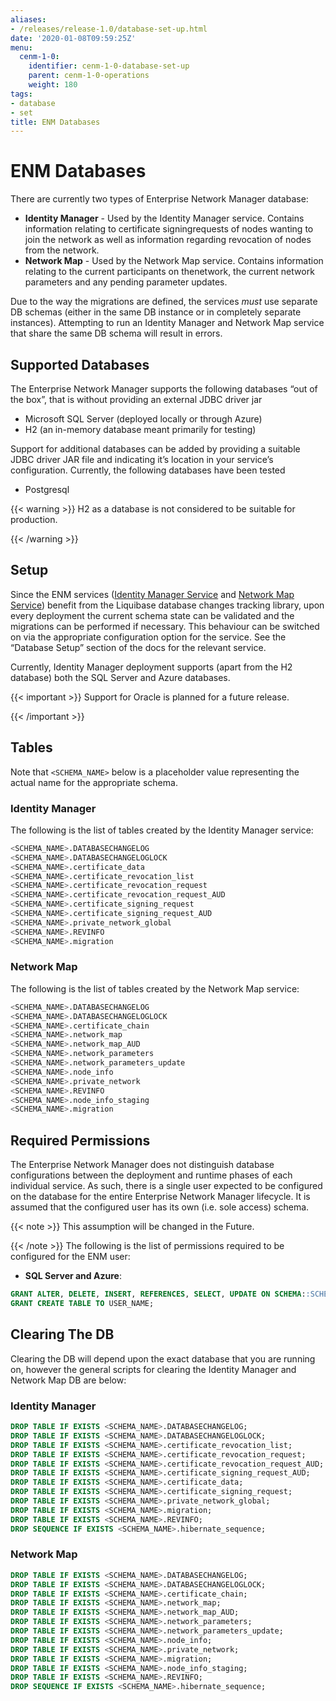 ```yaml
---
aliases:
- /releases/release-1.0/database-set-up.html
date: '2020-01-08T09:59:25Z'
menu:
  cenm-1-0:
    identifier: cenm-1-0-database-set-up
    parent: cenm-1-0-operations
    weight: 180
tags:
- database
- set
title: ENM Databases
---
```



# ENM Databases

There are currently two types of Enterprise Network Manager database:


* **Identity Manager** - Used by the Identity Manager service. Contains information relating to certificate signingrequests of nodes wanting to join the network as well as information regarding revocation of
nodes from the network.
* **Network Map** - Used by the Network Map service. Contains information relating to the current participants on thenetwork, the current network parameters and any pending parameter updates.

Due to the way the migrations are defined, the services *must* use separate DB schemas (either in the same DB instance
or in completely separate instances). Attempting to run an Identity Manager and Network Map service that share the same
DB schema will result in errors.


## Supported Databases

The Enterprise Network Manager supports the following databases “out of the box”, that is without providing an external
JDBC driver jar



* Microsoft SQL Server (deployed locally or through Azure)
* H2 (an in-memory database meant primarily for testing)


Support for additional databases can be added by providing a suitable JDBC driver JAR file and indicating it’s location
in your service’s configuration. Currently, the following databases have been tested


* Postgresql


{{< warning >}}
H2 as a database is not considered to be suitable for production.

{{< /warning >}}



## Setup

Since the ENM services ([Identity Manager Service](identity-manager.md) and [Network Map Service](network-map.md)) benefit from the Liquibase database changes
tracking library, upon every deployment the current schema state can be validated and the migrations can be performed if
necessary. This behaviour can be switched on via the appropriate configuration option for the service. See the
“Database Setup” section of the docs for the relevant service.

Currently, Identity Manager deployment supports (apart from the H2 database) both the SQL Server and Azure databases.


{{< important >}}
Support for Oracle is planned for a future release.


{{< /important >}}


## Tables

Note that `<SCHEMA_NAME>` below is a placeholder value representing the actual name for the appropriate schema.


### Identity Manager

The following is the list of tables created by the Identity Manager service:

```sql
<SCHEMA_NAME>.DATABASECHANGELOG
<SCHEMA_NAME>.DATABASECHANGELOGLOCK
<SCHEMA_NAME>.certificate_data
<SCHEMA_NAME>.certificate_revocation_list
<SCHEMA_NAME>.certificate_revocation_request
<SCHEMA_NAME>.certificate_revocation_request_AUD
<SCHEMA_NAME>.certificate_signing_request
<SCHEMA_NAME>.certificate_signing_request_AUD
<SCHEMA_NAME>.private_network_global
<SCHEMA_NAME>.REVINFO
<SCHEMA_NAME>.migration
```


### Network Map

The following is the list of tables created by the Network Map service:

```sql
<SCHEMA_NAME>.DATABASECHANGELOG
<SCHEMA_NAME>.DATABASECHANGELOGLOCK
<SCHEMA_NAME>.certificate_chain
<SCHEMA_NAME>.network_map
<SCHEMA_NAME>.network_map_AUD
<SCHEMA_NAME>.network_parameters
<SCHEMA_NAME>.network_parameters_update
<SCHEMA_NAME>.node_info
<SCHEMA_NAME>.private_network
<SCHEMA_NAME>.REVINFO
<SCHEMA_NAME>.node_info_staging
<SCHEMA_NAME>.migration
```


## Required Permissions

The Enterprise Network Manager does not distinguish database configurations between the deployment and runtime phases of
each individual service. As such, there is a single user expected to be configured on the database for the entire
Enterprise Network Manager lifecycle. It is assumed that the configured user has its own (i.e. sole access) schema.

{{< note >}}
This assumption will be changed in the Future.

{{< /note >}}
The following is the list of permissions required to be configured for the ENM user:


* **SQL Server and Azure**: 
```sql
GRANT ALTER, DELETE, INSERT, REFERENCES, SELECT, UPDATE ON SCHEMA::SCHEMA_NAME TO USER_NAME;
GRANT CREATE TABLE TO USER_NAME;
```




## Clearing The DB

Clearing the DB will depend upon the exact database that you are running on, however the general scripts for clearing
the Identity Manager and Network Map DB are below:


### Identity Manager

```sql
DROP TABLE IF EXISTS <SCHEMA_NAME>.DATABASECHANGELOG;
DROP TABLE IF EXISTS <SCHEMA_NAME>.DATABASECHANGELOGLOCK;
DROP TABLE IF EXISTS <SCHEMA_NAME>.certificate_revocation_list;
DROP TABLE IF EXISTS <SCHEMA_NAME>.certificate_revocation_request;
DROP TABLE IF EXISTS <SCHEMA_NAME>.certificate_revocation_request_AUD;
DROP TABLE IF EXISTS <SCHEMA_NAME>.certificate_signing_request_AUD;
DROP TABLE IF EXISTS <SCHEMA_NAME>.certificate_data;
DROP TABLE IF EXISTS <SCHEMA_NAME>.certificate_signing_request;
DROP TABLE IF EXISTS <SCHEMA_NAME>.private_network_global;
DROP TABLE IF EXISTS <SCHEMA_NAME>.migration;
DROP TABLE IF EXISTS <SCHEMA_NAME>.REVINFO;
DROP SEQUENCE IF EXISTS <SCHEMA_NAME>.hibernate_sequence;
```


### Network Map

```sql
DROP TABLE IF EXISTS <SCHEMA_NAME>.DATABASECHANGELOG;
DROP TABLE IF EXISTS <SCHEMA_NAME>.DATABASECHANGELOGLOCK;
DROP TABLE IF EXISTS <SCHEMA_NAME>.certificate_chain;
DROP TABLE IF EXISTS <SCHEMA_NAME>.network_map;
DROP TABLE IF EXISTS <SCHEMA_NAME>.network_map_AUD;
DROP TABLE IF EXISTS <SCHEMA_NAME>.network_parameters;
DROP TABLE IF EXISTS <SCHEMA_NAME>.network_parameters_update;
DROP TABLE IF EXISTS <SCHEMA_NAME>.node_info;
DROP TABLE IF EXISTS <SCHEMA_NAME>.private_network;
DROP TABLE IF EXISTS <SCHEMA_NAME>.migration;
DROP TABLE IF EXISTS <SCHEMA_NAME>.node_info_staging;
DROP TABLE IF EXISTS <SCHEMA_NAME>.REVINFO;
DROP SEQUENCE IF EXISTS <SCHEMA_NAME>.hibernate_sequence;
```

